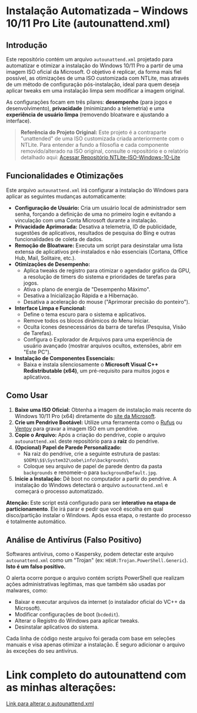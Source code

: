 # Instalação Automatizada – Windows 10/11 Pro Lite (autounattend.xml)

## Introdução

Este repositório contém um arquivo `autounattend.xml` projetado para automatizar e otimizar a instalação do Windows 10/11 Pro a partir de uma imagem ISO oficial da Microsoft. O objetivo é replicar, da forma mais fiel possível, as otimizações de uma ISO customizada com NTLite, mas através de um método de configuração pós-instalação, ideal para quem deseja aplicar tweaks em uma instalação limpa sem modificar a imagem original.

As configurações focam em três pilares: **desempenho** (para jogos e desenvolvimento), **privacidade** (minimizando a telemetria) e uma **experiência de usuário limpa** (removendo bloatware e ajustando a interface).

> **Referência do Projeto Original:**
> Este projeto é a contraparte "unattended" de uma ISO customizada criada anteriormente com o NTLite. Para entender a fundo a filosofia e cada componente removido/alterado na ISO original, consulte o repositório e o relatório detalhado aqui:
> [Acessar Repositório NTLite-ISO-Windows-10-Lite](https://github.com/henrique-sdc/NTLite-ISO-Windows-10-Lite)

## Funcionalidades e Otimizações

Este arquivo `autounattend.xml` irá configurar a instalação do Windows para aplicar as seguintes mudanças automaticamente:

*   **Configuração de Usuário:** Cria um usuário local de administrador sem senha, forçando a definição de uma no primeiro login e evitando a vinculação com uma Conta Microsoft durante a instalação.
*   **Privacidade Aprimorada:** Desativa a telemetria, ID de publicidade, sugestões de aplicativos, resultados de pesquisa do Bing e outras funcionalidades de coleta de dados.
*   **Remoção de Bloatware:** Executa um script para desinstalar uma lista extensa de aplicativos pré-instalados e não essenciais (Cortana, Office Hub, Mail, Solitaire, etc.).
*   **Otimizações de Desempenho:**
    *   Aplica tweaks de registro para otimizar o agendador gráfico da GPU, a resolução de timers do sistema e prioridades de tarefas para jogos.
    *   Ativa o plano de energia de "Desempenho Máximo".
    *   Desativa a Inicialização Rápida e a Hibernação.
    *   Desativa a aceleração do mouse ("Aprimorar precisão do ponteiro").
*   **Interface Limpa e Funcional:**
    *   Define o tema escuro para o sistema e aplicativos.
    *   Remove todos os blocos dinâmicos do Menu Iniciar.
    *   Oculta ícones desnecessários da barra de tarefas (Pesquisa, Visão de Tarefas).
    *   Configura o Explorador de Arquivos para uma experiência de usuário avançado (mostrar arquivos ocultos, extensões, abrir em "Este PC").
*   **Instalação de Componentes Essenciais:**
    *   Baixa e instala silenciosamente o **Microsoft Visual C++ Redistributable (x64)**, um pré-requisito para muitos jogos e aplicativos.

## Como Usar

1.  **Baixe uma ISO Oficial:** Obtenha a imagem de instalação mais recente do Windows 10/11 Pro (x64) diretamente do [site da Microsoft](https://www.microsoft.com/pt-br/software-download/windows10).
2.  **Crie um Pendrive Bootável:** Utilize uma ferramenta como o [Rufus](https://rufus.ie/) ou [Ventoy](https://www.ventoy.net/) para gravar a imagem ISO em um pendrive.
3.  **Copie o Arquivo:** Após a criação do pendrive, copie o arquivo `autounattend.xml` deste repositório para a **raiz** do pendrive.
4.  **(Opcional) Papel de Parede Personalizado:**
    *   Na raiz do pendrive, crie a seguinte estrutura de pastas: `$OEM$\$$\System32\oobe\info\backgrounds\`
    *   Coloque seu arquivo de papel de parede dentro da pasta `backgrounds` e renomeie-o para `backgroundDefault.jpg`.
5.  **Inicie a Instalação:** Dê boot no computador a partir do pendrive. A instalação do Windows detectará o arquivo `autounattend.xml` e começará o processo automatizado.

**Atenção:** Este script está configurado para ser **interativo na etapa de particionamento**. Ele irá parar e pedir que você escolha em qual disco/partição instalar o Windows. Após essa etapa, o restante do processo é totalmente automático.

## Análise de Antivírus (Falso Positivo)

Softwares antivírus, como o Kaspersky, podem detectar este arquivo `autounattend.xml` como um "Trojan" (ex: `HEUR:Trojan.PowerShell.Generic`). **Isto é um falso positivo.**

O alerta ocorre porque o arquivo contém scripts PowerShell que realizam ações administrativas legítimas, mas que também são usadas por malwares, como:
*   Baixar e executar arquivos da internet (o instalador oficial do VC++ da Microsoft).
*   Modificar configurações de boot (`bcdedit`).
*   Alterar o Registro do Windows para aplicar tweaks.
*   Desinstalar aplicativos do sistema.

Cada linha de código neste arquivo foi gerada com base em seleções manuais e visa apenas otimizar a instalação. É seguro adicionar o arquivo às exceções do seu antivírus.

# Link completo do autounattend com as minhas alterações:
[Link para alterar o autounattend.xml](
https://schneegans.de/windows/unattend-generator/?LanguageMode=Unattended&UILanguage=pt-BR&Locale=pt-BR&Keyboard=00020409&GeoLocation=32&ProcessorArchitecture=amd64&HidePowerShellWindows=true&ComputerNameMode=Custom&ComputerName=PCdeHenrique&CompactOsMode=Never&TimeZoneMode=Implicit&PartitionMode=Interactive&DiskAssertionMode=Skip&WindowsEditionMode=Generic&WindowsEdition=pro&InstallFromMode=Automatic&PEMode=Default&UserAccountMode=Unattended&AccountName0=Henrique+S&AccountDisplayName0=&AccountPassword0=&AccountGroup0=Administrators&AutoLogonMode=Own&PasswordExpirationMode=Unlimited&LockoutMode=Default&HideFiles=HiddenSystem&ShowFileExtensions=true&LaunchToThisPC=true&ShowEndTask=true&TaskbarSearch=Hide&TaskbarIconsMode=Default&DisableWidgets=true&HideTaskViewButton=true&DisableBingResults=true&StartTilesMode=Empty&StartPinsMode=Empty&DisableFastStartup=true&DisableSystemRestore=true&DisableLastAccess=true&DisableAppSuggestions=true&PreventDeviceEncryption=true&HideEdgeFre=true&DisableEdgeStartupBoost=true&DisablePointerPrecision=true&EffectsMode=Custom&DWMAeroPeekEnabled=true&DWMSaveThumbnailEnabled=true&ListviewShadow=true&ThumbnailsOrIcon=true&DragFullWindows=true&FontSmoothing=true&DropShadow=true&DesktopIconsMode=Default&StartFoldersMode=Default&WifiMode=Skip&ExpressSettings=DisableAll&LockKeysMode=Skip&StickyKeysMode=Disabled&ColorMode=Custom&SystemColorTheme=Dark&AppsColorTheme=Dark&AccentColor=%23ffffff&WallpaperMode=Default&LockScreenMode=Default&Remove3DViewer=true&RemoveBingSearch=true&RemoveClipchamp=true&RemoveCopilot=true&RemoveCortana=true&RemoveWindowsHello=true&RemoveFamily=true&RemoveFeedbackHub=true&RemoveGetHelp=true&RemoveInternetExplorer=true&RemoveMailCalendar=true&RemoveMaps=true&RemoveMathInputPanel=true&RemoveNews=true&RemoveOffice365=true&RemoveOneNote=true&RemoveOneSync=true&RemoveOutlook=true&RemovePaint3D=true&RemovePeople=true&RemovePowerAutomate=true&RemoveQuickAssist=true&RemoveRecall=true&RemoveRdpClient=true&RemoveSkype=true&RemoveSolitaire=true&RemoveStepsRecorder=true&RemoveStickyNotes=true&RemoveTeams=true&RemoveGetStarted=true&RemoveToDo=true&RemoveWallet=true&RemoveWeather=true&RemoveFaxAndScan=true&RemoveWindowsMediaPlayer=true&RemoveYourPhone=true&SystemScript0=%24uri+%3D+%5Buri%5D%3A%3Anew%28+%27https%3A%2F%2Faka.ms%2Fvs%2F17%2Frelease%2Fvc_redist.x64.exe%27+%29%3B%0D%0A%24file+%3D+%22%24env%3ATEMP%5C%7B0%7D%22+-f+%24uri.Segments%5B-1%5D%3B%0D%0A%5BSystem.Net.WebClient%5D%3A%3Anew%28%29.DownloadFile%28+%24uri%2C+%24file+%29%3B%0D%0AStart-Process+-FilePath+%24file+-ArgumentList+%27%2Fquiet+%2Fnorestart%27+-Wait%3B%0D%0ARemove-Item+-LiteralPath+%24file+-ErrorAction+%27SilentlyContinue%27%3B&SystemScriptType0=Ps1&SystemScript1=%24out+%3D+%26+%22%24env%3Awindir%5CSystem32%5Cpowercfg.exe%22+%2FDuplicateScheme+%27e9a42b02-d5df-448d-aa00-03f14749eb61%27%3B%0D%0Aif%28+%24out+-match+%27%5Cs%28%5Ba-f0-9-%5D%7B36%7D%29%5Cs%27+%29+%7B%0D%0A++++%26+%22%24env%3Awindir%5CSystem32%5Cpowercfg.exe%22+%2FSetActive+%24Matches%5B1%5D%3B%0D%0A%7D+else+%7B%0D%0A++++%27Could+not+enable+Ultimate+Performance+power+scheme.%27+%7C+Write-Warning%3B%0D%0A%7D&SystemScriptType1=Ps1&SystemScript2=powercfg.exe+%2Fhibernate+off%0D%0Abcdedit+%2Fset+useplatformtick+yes%0D%0Abcdedit+%2Fset+disabledynamictick+yes%0D%0Abcdedit+%2Fdeletevalue+useplatformclock%0D%0Abcdedit+%2Fset+tscsyncpolicy+Enhanced&SystemScriptType2=Cmd&SystemScript3=Windows+Registry+Editor+Version+5.00%0D%0A%0D%0A%5BHKEY_LOCAL_MACHINE%5CSOFTWARE%5CMicrosoft%5CPolicyManager%5Cdefault%5CApplicationManagement%5CAllowGameDVR%5D%0D%0A%22value%22%3Ddword%3A00000000%0D%0A%0D%0A%5BHKEY_LOCAL_MACHINE%5CSYSTEM%5CCurrentControlSet%5CControl%5CSession+Manager%5Ckernel%5D%0D%0A%22GlobalTimerResolutionRequests%22%3Ddword%3A00000001%0D%0A%0D%0A%5BHKEY_LOCAL_MACHINE%5CSYSTEM%5CCurrentControlSet%5CControl%5CGraphicsDrivers%5CScheduler%5D%0D%0A%22EnablePreemption%22%3Ddword%3A00000000%0D%0A%0D%0A%5BHKEY_LOCAL_MACHINE%5CSOFTWARE%5CMicrosoft%5CWindows+NT%5CCurrentVersion%5CMultimedia%5CSystemProfile%5CTasks%5CGames%5D%0D%0A%22Scheduling+Category%22%3D%22High%22%0D%0A%22SFIO+Priority%22%3D%22High%22&SystemScriptType3=Reg&FirstLogonScript0=Windows+Registry+Editor+Version+5.00%0D%0A%0D%0A%5BHKEY_CURRENT_USER%5CControl+Panel%5CAccessibility%5CMouseKeys%5D%0D%0A%22Flags%22%3D%220%22%0D%0A%0D%0A%5BHKEY_CURRENT_USER%5CControl+Panel%5CAccessibility%5CStickyKeys%5D%0D%0A%22Flags%22%3D%220%22%0D%0A%0D%0A%5BHKEY_CURRENT_USER%5CControl+Panel%5CAccessibility%5CKeyboard+Response%5D%0D%0A%22Flags%22%3D%220%22%0D%0A%0D%0A%5BHKEY_CURRENT_USER%5CControl+Panel%5CAccessibility%5CToggleKeys%5D%0D%0A%22Flags%22%3D%220%22&FirstLogonScriptType0=Reg&WdacMode=Skip)
